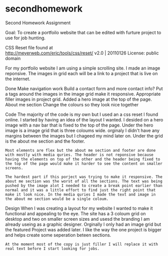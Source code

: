 # secondhomework

Second Homework Assignment

Goal: To create a portfoilo website that can be edited with furture project to use for job hunting.

CSS Reset file found at  
http://meyerweb.com/eric/tools/css/reset/ 
v2.0 | 20110126
License: public domain

For my portfoilo website I am using a simple scrolling site. I made an image reponsive. The images in grid each will be a link to a project that is live on the internet. 

Done
    Make navigation work
    Build a contact form and more contact info? 
    Put a tags around the images in the image grid
    make it responsive.
    Appropriate filler images in project grid.
    Added a hero image at the top of the page.
    About me section 
    Change the colours so they look nice together

Code
    The majority of the code is my own but I used an a css reset I found online. I started by having an idea of the layout I wanted. I desided on a hero image with a nav bar that is fixed to the top of the page. Under the hero image is a image grid that is three coloums wide. orginaly I didn't have any margins between the images but I chageed my mind later on. Under the grid is the about me section and the footer.
    
    Most elements are flex but the about me section and footer are done with mostly with media quries. The header is not reponsive because having the elements on top of the other and the header being fixed to the top of the page would make it harder to see the content on smaller screens. 

    The hardest part if this porject was trying to make it responsive. The about me section was the worst of all the sections. The text was being pushed by the image alot I needed to create a break point earlier than normal and it was a little effort to find just the right point that make it look nice. In the media quries I made the text and image in the about me section would be a single coloum.

Design 
    When I was creating a layout for my website I wanted to make it functional and appealing to the eye. The site has a 3 coloum grid on desktop and two on smaller screen sizes and usesd the branding I am already useing as a graphic designer. Orginally I only had an image grid but the featured Project was added later. I like the way the one project is bigger and helps create some seperation beteen sections. 

    At the moment most of the copy is just filler I will replace it with real text before I start looking for jobs.






